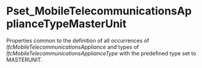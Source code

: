 # Pset_MobileTelecommunicationsApplianceTypeMasterUnit

Properties common to the definition of all occurrences of _IfcMobileTelecommunicationsAppliance_ and types of _IfcMobileTelecommunicationsApplianceType_ with the predefined type set to MASTERUNIT.
<!-- end of short definition -->

